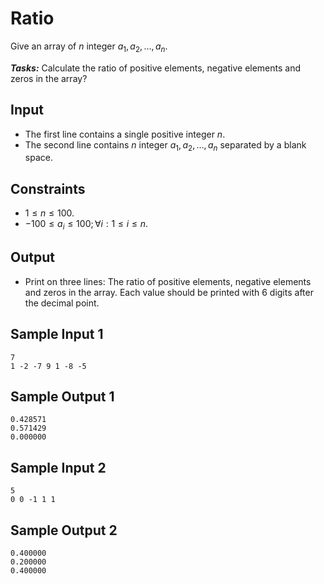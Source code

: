 # Ratio

Give an array of $n$ integer $a_1, a_2,\dots, a_n$.

***Tasks:*** Calculate the ratio of positive elements, negative elements and zeros in the array?

## Input

- The first line contains a single positive integer $n$.
- The second line contains $n$ integer $a_1, a_2,\dots, a_n$ separated by a blank space.

## Constraints

- $1 \le n \le 100$.
- $-100 \le a_i \le 100; \forall i: 1 \le i \le n$.

## Output

- Print on three lines: The ratio of positive elements, negative elements and zeros in the array. Each value should be printed with $6$ digits after the decimal point.

## Sample Input 1

```
7 
1 -2 -7 9 1 -8 -5
```

## Sample Output 1

```
0.428571 
0.571429 
0.000000
```

## Sample Input 2

```
5 
0 0 -1 1 1
```

## Sample Output 2

```
0.400000 
0.200000 
0.400000
```

